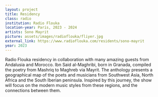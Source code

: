 ```yaml
---
layout: project 
title: Residency
class: radio
institution: Radio Flouka
location-year: Paris, 2023 - 2024
artists: Sono Mayrit
picture: assets/images/radioflouka/fliyer.jpg
external_link: https://www.radioflouka.com/residents/sono-mayrit
year: 2023
---
```


Radio Flouka residency in collaboration with many amazing guests from Andalusia and Morocco. Ibn Said al-Maghribi, born in Granada, compiled the poetry from Mashriq to Maghreb via Mayrit. The anthology presents a geographical map of the poets and musicians from Southwest Asia, North Africa and the South Iberian peninsula. Inspired by this journey, the show will focus on the modern music styles from these regions, and the connections between them.